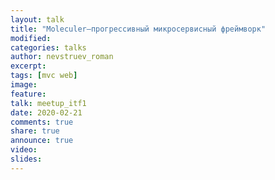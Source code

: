 ```yaml
---
layout: talk
title: "Moleculer–прогрессивный микросервисный фреймворк"
modified:
categories: talks
author: nevstruev_roman
excerpt:
tags: [mvc web]
image:
feature:
talk: meetup_itf1
date: 2020-02-21
comments: true
share: true
announce: true
video: 
slides: 
---
```


<!-- * Узнаете про canvas, svg, d3js и циклические связные графы -->